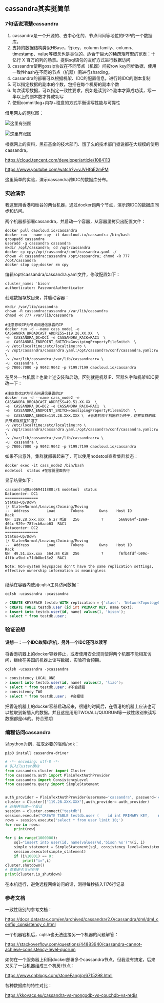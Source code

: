 ## cassandra其实挺简单

### 7句话说清楚cassandra

1. cassandra是一个开源的、去中心化的、节点间同等地位的P2P的一个数据库。
2. 支持的数据结构类似HBase，行key、column family、column、timestamp、value等概念也是类似的。适合于巨大的稀疏矩阵型的宽表：十亿行 X 百万的列的场景。提供sql语句的友好方式进行数据访问
3. cassandra使用gossip协议在不同节点（机器）间按row key同步数据，使用一致性hash在不同的节点（机器）间进行sharding。
4. cassandra的部署可以根据机架、IDC的配置信息，进行跨IDC的副本复制
5. 可以指定数据的副本的个数，包括在每个机房的副本个数
6. 每次读写数据，可以指定一致性要求，例如是读到2个副本才算成功读，写一半以上的副本数才算成功写
7. 使用commitlog+内存+磁盘的方式平衡读写性能与可靠性

借用网友的两张图：

![这里有张图](img/cassandra/cassandra.jpg)

![这里有张图](img/cassandra/features.jpg)

根据网上的资料，黑石基金的技术部门、饿了么的技术部门据说都在大规模的使用cassandra。

https://cloud.tencent.com/developer/article/1084113

https://www.youtube.com/watch?v=vJVHfqE2mPM

这里简单的实验，演示cassandra跨IDC的数据库分布。

### 实验演示

我这里用香港和硅谷的两台机器，通过docker跑两个节点，演示跨IDC的数据库同步和访问。

两个机器都部署cassandra，并启动一个容器，从容器里拷贝出配置文件：

```shell
docker pull daocloud.io/cassandra
docker run --name cpy -it daocloud.io/cassandra /bin/bash
groupadd cassandra
useradd -g cassandra cassandra
mkdir /opt/cassandra; cd /opt/cassandra
docker cp cpy:/opt/cassandra/conf/cassandra.yaml ./
chown -R cassandra:cassandra /opt/cassandra; chmod -R 777  /opt/cassandra
docker stop cpy;docker rm cpy
```

编辑/opt/cassandra/cassandra.yaml文件，修改配置如下：

```
cluster_name: 'bison'
authenticator: PasswordAuthenticator
```

创建数据存放目录，并启动容器：

```shell
mkdir /var/lib/cassandra
chown -R cassandra:cassandra /var/lib/cassandra
chmod -R 777 /var/lib/cassandra

#注意修改IP为节点间通信暴露的IP
docker run -d --name cass_node1 -e CASSANDRA_BROADCAST_ADDRESS=119.28.XX.XX  \  
-e  CASSANDRA_DC=DC1 -e CASSANDRA_RACK=RAC1  \
-e  CASSANDRA_ENDPOINT_SNITCH=GossipingPropertyFileSnitch  \
-v /etc/localtime:/etc/localtime:ro \
-v /opt/cassandra/cassandra.yaml:/opt/cassandra/conf/cassandra.yaml:rw \
-v /var/lib/cassandra:/var/lib/cassandra:rw \
-u  cassandra \
-p 7000:7000 -p 9042:9042 -p 7199:7199 daocloud.io/cassandra
```

在另外一台机器上也做上述安装和启动，区别就是机器IP、容器名字和机架/IDC要改一下：

```shell
#注意修改IP为节点间通信暴露的IP
docker run -d --name cass_node2 -e CASSANDRA_BROADCAST_ADDRESS=49.51.XX.XX  \  
-e  CASSANDRA_DC=DC2 -e CASSANDRA_RACK=RAC1  \
-e  CASSANDRA_ENDPOINT_SNITCH=GossipingPropertyFileSnitch  \
-e  CASSANDRA_SEEDS=119.28.XXX.XXX \  #香港的那个机器作为种子，这样集群的成员节点就相互知道了
-v /etc/localtime:/etc/localtime:ro \
-v /opt/cassandra/cassandra.yaml:/opt/cassandra/conf/cassandra.yaml:rw \
-v /var/lib/cassandra:/var/lib/cassandra:rw \
-u  cassandra \
-p 7000:7000 -p 9042:9042 -p 7199:7199 daocloud.io/cassandra
```

如果不出意外，集群就部署起来了，可以使用nodetool查看集群状态：

```shell
docker exec -it cass_node2 /bin/bash
nodetool  status #在容器里面执行
```

显示结果如下：

```shell
cassandra@0ae069411888:/$ nodetool  status
Datacenter: DC1
===============
Status=Up/Down
|/ State=Normal/Leaving/Joining/Moving
--  Address        Load       Tokens       Owns    Host ID                               Rack
UN  119.28.xxx.xxx  6.27 MiB   256          ?       56680a4f-18e9-404c-929e-787ecb6aab63  RAC1
Datacenter: DC2
===============
Status=Up/Down
|/ State=Normal/Leaving/Joining/Moving
--  Address        Load       Tokens       Owns    Host ID                               Rack
UN  49.51.xxx.xxx  564.84 KiB  256          ?       f6fb4fdf-b99c-4ffb-a9bd-c71db8be13e2  RAC1

Note: Non-system keyspaces don't have the same replication settings, effective ownership information is meaningless


```

继续在容器内使用cqlsh工具访问数据：

```sql
cqlsh -ucassandra -pcassandra

> CREATE KEYSPACE testdb WITH replication = {'class': 'NetworkTopologyStrategy', 'DC1': '1', 'DC2': '1'} ;
> CREATE TABLE testdb.user (id int PRIMARY KEY, name text);
> insert into testdb.user(id, name) values(1, 'bison');
> select * from testdb.user;
```

### 验证设想

#### 设想一：一个IDC故障/宕机，另外一个IDC还可以读写

将香港机器上的docker容器停止，或者使用安全规则使得两个机器不能相互访问，继续在美国的机器上读写数据，实验符合预期。

```sql
cqlsh -ucassandra -pcassandra

> consistency LOCAL_ONE
> insert into testdb.user(id, name) values(2, 'liao');
> select * from testdb.user; #不会报错
> consistency TWO
> select * from testdb.user;  #会报错
```

把香港机器上的docker容器启动起来，很短的时间后，在香港的机器上应该也可以拉取到新插入的数据。并且这是用用TWO/ALL/QUORUM等一致性级别来读写数据都是ok的。符合预期

### 编程访问cassandra

以python为例，拉取必要的驱动/sdk：

```
pip3 install cassandra-driver
```

```python
# -*- encoding: utf-8 -*-
# 引入Cluster模块
from cassandra.cluster import Cluster
from cassandra.auth import PlainTextAuthProvider
from cassandra import ConsistencyLevel
from cassandra.query import SimpleStatement


auth_provider = PlainTextAuthProvider(username='cassandra', password='cassandra')
cluster = Cluster(["119.28.XXX.XXX"],auth_provider= auth_provider)
# 连接并创建一个会话
session = cluster.connect("testdb")
session.execute("CREATE TABLE testdb.user (    id int PRIMARY KEY,    name text);")
rows = session.execute('select * from user limit 10;')
for row in rows:
    print(row)

for i in range(1000000):
    sql="insert into user(id, name)values(%d,'bison %s')"%(i, i)
    simple_statement = SimpleStatement(sql, consistency_level=ConsistencyLevel.LOCAL_ONE)
    session.execute(simple_statement)
    if (i%10001) == 0:
        print("i=",i)
cluster.shutdown()
# 查看是否关闭连接
print(cluster.is_shutdown)
```

在本机运行，避免远程网络访问的话，测得每秒插入1176行记录

### 参考文档

一致性级别的参考文档：

https://docs.datastax.com/en/archived/cassandra/2.0/cassandra/dml/dml_config_consistency_c.html

一个机器宕机后，cqlsh也无法连接另一个机器的问题解答：

https://stackoverflow.com/questions/44883940/cassandra-cannot-achieve-consistency-level-quorum

如何在一个服务器上利用docker部署多个cassandra节点，但我没有搞定，后来又买了一台机器组成三个机房/节点：

https://www.cnblogs.com/stoneFang/p/6715298.html

各种数据库的特性对比：

https://kkovacs.eu/cassandra-vs-mongodb-vs-couchdb-vs-redis